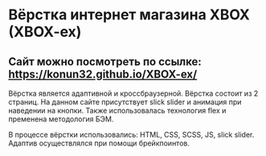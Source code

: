 # Вёрстка интернет магазина XBOX (XBOX-ex)

## Сайт можно посмотреть по ссылке: https://konun32.github.io/XBOX-ex/

Вёрстка является адаптивной и кроссбраузерной. Вёрстка состоит из 2 страниц. На данном сайте присутствует slick slider и анимация при наведении на кнопки. Также использовалась технология flex и пременена методология БЭМ.

В процессе вёрстки использовались: HTML, CSS, SCSS, JS, slick slider. Адаптив осуществлялся при помощи брейкпоинтов.